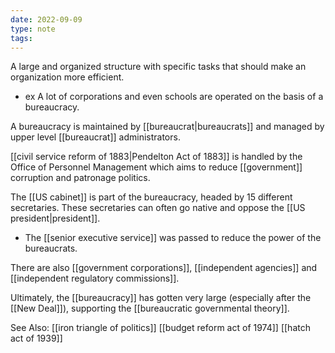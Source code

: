 ```yaml
---
date: 2022-09-09
type: note
tags: 
---
```


A large and organized structure with specific tasks that should make an organization more efficient.
- ex A lot of corporations and even schools are operated on the basis of a bureaucracy.

A bureaucracy is maintained by [[bureaucrat|bureaucrats]] and managed by upper level [[bureaucrat]] administrators.

[[civil service reform of 1883|Pendelton Act of 1883]] is handled by the Office of Personnel Management which aims to reduce [[government]] corruption and patronage politics.

The [[US cabinet]] is part of the bureaucracy, headed by 15 different secretaries. These secretaries can often go native and oppose the [[US president|president]].
- The [[senior executive service]] was passed to reduce the power of the bureaucrats.

There are also [[government corporations]], [[independent agencies]] and [[independent regulatory commissions]].

Ultimately, the [[bureaucracy]] has gotten very large (especially after the [[New Deal]]), supporting the [[bureaucratic governmental theory]].

See Also:
[[iron triangle of politics]]
[[budget reform act of 1974]]
[[hatch act of 1939]]
